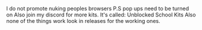 I do not promote nuking peoples browsers P.S pop ups need to be turned on
Also join my discord for more kits. It's called: Unblocked School Kits 
Also none of the things work look in releases for the working ones.
